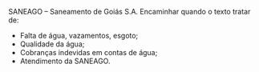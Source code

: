 SANEAGO – Saneamento de Goiás S.A.
Encaminhar quando o texto tratar de:
- Falta de água, vazamentos, esgoto;
- Qualidade da água;
- Cobranças indevidas em contas de água;
- Atendimento da SANEAGO.
